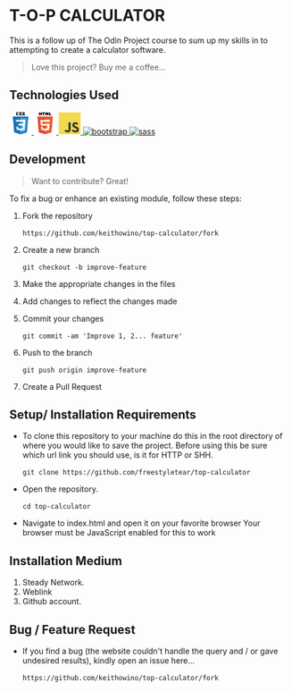 #   T-O-P CALCULATOR

This is a follow up of The Odin Project course to sum up my skills in to attempting to create a calculator software.

>Love this project? Buy me a coffee...

## Technologies Used

<p> 
    <a href="https://www.w3schools.com/css/" target="_blank"> 
        <img src="https://raw.githubusercontent.com/devicons/devicon/master/icons/css3/css3-original-wordmark.svg" alt="css3" width="40" height="40"/> 
    </a>
    <a href="https://www.w3.org/html/" target="_blank"> 
        <img src="https://raw.githubusercontent.com/devicons/devicon/master/icons/html5/html5-original-wordmark.svg" alt="html5" width="40" height="40"/> 
    </a> 
    <a href="https://developer.mozilla.org/en-US/docs/Web/JavaScript" target="_blank"> 
        <img src="https://raw.githubusercontent.com/devicons/devicon/master/icons/javascript/javascript-original.svg" alt="javascript" width="40" height="40"/> 
    </a> 
    <a href="https://getbootstrap.com/" target="_blank"> 
        <img src="https://miro.medium.com/max/2000/1*9HanDsRU11ZMsgDGJwN96w.png" alt="bootstrap" width="40" height="40"/> 
    </a>
    <a href="https://sass-lang.com/" target="_blank"> 
        <img src="https://sass-lang.com/assets/img/logos/logo.svg" alt="sass" width="40" height="40"/> 
    </a>
</p>

## Development
> Want to contribute? Great!

To fix a bug or enhance an existing module, follow these steps:

1. Fork the repository

    ```
    https://github.com/keithowino/top-calculator/fork
    ```
2. Create a new branch

    ```
    git checkout -b improve-feature
    ```
3. Make the appropriate changes in the files
4. Add changes to reflect the changes made
5. Commit your changes

    ```
    git commit -am 'Improve 1, 2... feature'
    ```
6. Push to the branch

    ```
    git push origin improve-feature
    ```
7. Create a Pull Request 


## Setup/ Installation Requirements
- To clone this repository to your machine do this in the root directory of where you would like to save the project. Before using this be sure which url link you should use, is it for HTTP or SHH.

    ```
    git clone https://github.com/freestyletear/top-calculator
    ```

- Open the repository.

    ```
    cd top-calculator
    ```

- Navigate to index.html  and open it on your favorite browser
Your browser must be JavaScript enabled for this to work

## Installation Medium
1. Steady Network.
2. Weblink
3. Github account.

## Bug / Feature Request

- If you find a bug (the website couldn't handle the query and / or gave undesired results), kindly open an issue here...

    ```
    https://github.com/keithowino/top-calculator/fork
    ```